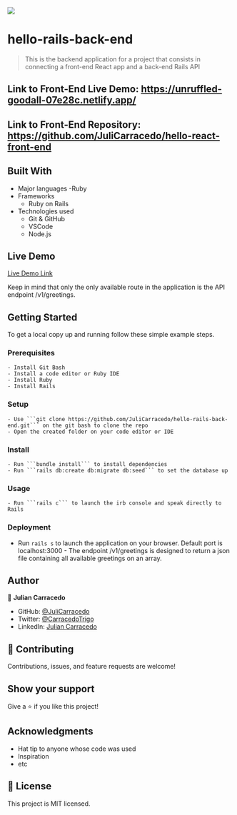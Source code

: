 ![](https://img.shields.io/badge/Microverse-blueviolet)

# hello-rails-back-end

> This is the backend application for a project that consists in connecting a front-end React app and a back-end Rails API

## Link to Front-End Live Demo: https://unruffled-goodall-07e28c.netlify.app/

## Link to Front-End Repository: https://github.com/JuliCarracedo/hello-react-front-end

## Built With

- Major languages
    -Ruby
- Frameworks
    - Ruby on Rails
- Technologies used
    - Git & GitHub
    - VSCode
    - Node.js

## Live Demo

[Live Demo Link](https://evening-beyond-80457.herokuapp.com/v1/greetings)

 Keep in mind that only the only available route in the application is the API endpoint /v1/greetings.


## Getting Started

To get a local copy up and running follow these simple example steps.

### Prerequisites

    - Install Git Bash
    - Install a code editor or Ruby IDE
    - Install Ruby
    - Install Rails

### Setup

    - Use ```git clone https://github.com/JuliCarracedo/hello-rails-back-end.git``` on the git bash to clone the repo
    - Open the created folder on your code editor or IDE

### Install

    - Run ```bundle install``` to install dependencies
    - Run ```rails db:create db:migrate db:seed``` to set the database up
    
### Usage

    - Run ```rails c``` to launch the irb console and speak directly to Rails
 
### Deployment

   - Run ```rails s``` to launch the application on your browser. Default port is localhost:3000
    - The endpoint /v1/greetings is designed to return a json file containing all available greetings on an array.


## Author

👤 **Julian Carracedo**

- GitHub: [@JuliCarracedo](https://github.com/JuliCarracedo)
- Twitter: [@CarracedoTrigo](https://twitter.com/CarracedoTrigo)
- LinkedIn: [Julian Carracedo](https://linkedin.com/in/julian-carracedo)

## 🤝 Contributing

Contributions, issues, and feature requests are welcome!

## Show your support

Give a ⭐️ if you like this project!

## Acknowledgments

- Hat tip to anyone whose code was used
- Inspiration
- etc

## 📝 License

This project is MIT licensed.

